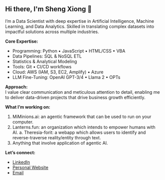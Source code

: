 <!--
**shengxio/shengxio** is a ✨ _special_ ✨ repository because its `README.md` (this file) appears on your GitHub profile.

Here are some ideas to get you started:

- 🔭 I’m currently working on ...
- 🌱 I’m currently learning ...
- 👯 I’m looking to collaborate on ...
- 🤔 I’m looking for help with ...
- 💬 Ask me about ...
- 📫 How to reach me: ...
- 😄 Pronouns: ...
- ⚡ Fun fact: ...
-->
## Hi there, I'm Sheng Xiong 👋

I’m a Data Scientist with deep expertise in Artificial Intelligence, Machine Learning, and Data Analytics. Skilled in translating complex datasets into impactful solutions across multiple industries.

**Core Expertise:**
- Programming: Python • JavaScript • HTML/CSS • VBA  
- Data Pipelines: SQL & NoSQL ETL  
- Statistics & Analytical Modeling  
- Tools: Git • CI/CD workflows  
- Cloud: AWS (IAM, S3, EC2, Amplify) • Azure
- LLM Fine-Tuning: OpenAI GPT-3/4 • Llama 2 • OPTs  

**Approach:**  
I value clear communication and meticulous attention to detail, enabling me to deliver data-driven projects that drive business growth efficiently.

**What I’m working on:**  
1. MiMinions.ai: an agentic framework that can be used to run on your computer.
2. Lanterns.fun: an organization which intends to empower humans with AI.
   a. Theresia-forit: a webapp which allows users to identify and reverse-traverse reality/entity through text.
3. Anything that involve application of agentic AI.

**Let’s connect:**  
- [LinkedIn](https://www.linkedin.com/in/sheng-xiong-ding/)  
- [Personal Website](https://shengxiong.ca)  
- [Email](mailto:shengxio@gmail.com)
